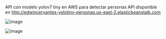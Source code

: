 API con modelo yolov7 tiny en AWS para detectar personas
API disponible en http://edwincervantes-yolotiny-personas.us-east-2.elasticbeanstalk.com

![image](https://github.com/Gearseacf/Yolo-tiny-personas/assets/81329466/0d0fe7d4-4e81-43bd-9c5d-c425063b4726)


![image](https://github.com/Gearseacf/Yolo-tiny-personas/assets/81329466/7f86c058-2b9c-4938-91c7-900e8a9653b7)
